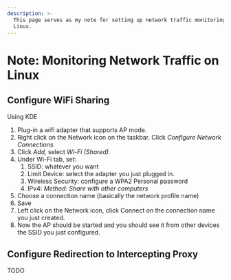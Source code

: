 ```yaml
---
description: >-
  This page serves as my note for setting up network traffic monitoring on
  Linux.
---
```


# Note: Monitoring Network Traffic on Linux

## Configure WiFi Sharing

Using KDE

1. Plug-in a wifi adapter that supports AP mode.
2. Right click on the Network icon on the taskbar. Click _Configure Network Connections._
3. Click _Add,_ select _Wi-Fi (Shared)._
4. Under Wi-Fi tab, set:
   1. SSID: whatever you want
   2. Limit Device: select the adapter you just plugged in.
   3. Wireless Security: configure a WPA2 Personal password
   4. IPv4: _Method_: _Share with other computers_
5. Choose a connection name (basically the network profile name)
6. Save
7. Left click on the Network icon, click Connect on the connection name you just created.
8. Now the AP should be started and you should see it from other devices the SSID you just configured.

## Configure Redirection to Intercepting Proxy

TODO

